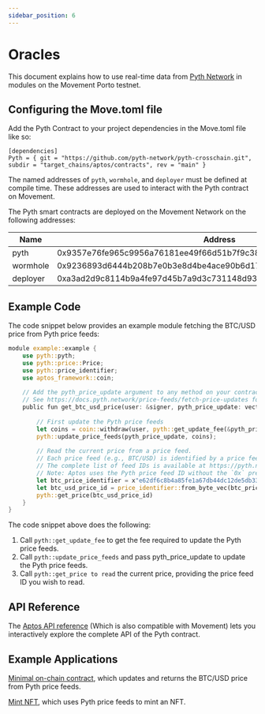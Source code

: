 ```yaml
---
sidebar_position: 6
---
```


# Oracles

This document explains how to use real-time data from [Pyth Network](https://www.pyth.network/) in modules on the Movement Porto testnet.

## Configuring the Move.toml file

Add the Pyth Contract to your project dependencies in the Move.toml file like so:

```
[dependencies]
Pyth = { git = "https://github.com/pyth-network/pyth-crosschain.git", subdir = "target_chains/aptos/contracts", rev = "main" }
```

The named addresses of `pyth`, `wormhole`, and `deployer` must be defined at compile time. These addresses are used to interact with the Pyth contract on Movement.

The Pyth smart contracts are deployed on the Movement Network on the following addresses:

| Name     | Address                                                            |
|----------|--------------------------------------------------------------------|
| pyth     | 0x9357e76fe965c9956a76181ee49f66d51b7f9c3800182a944ed96be86301e49f |
| wormhole | 0x9236893d6444b208b7e0b3e8d4be4ace90b6d17817ab7d1584e46a33ef5c50c9 |
| deployer | 0xa3ad2d9c8114b9a4fe97d45b7a9d3c731148d936b0f5dd396fc20a53a11a70da |


## Example Code

The code snippet below provides an example module fetching the BTC/USD price from Pyth price feeds:

```rust
module example::example {
    use pyth::pyth;
    use pyth::price::Price;
    use pyth::price_identifier;
    use aptos_framework::coin;
 
    // Add the pyth_price_update argument to any method on your contract that needs to read the Pyth price.
    // See https://docs.pyth.network/price-feeds/fetch-price-updates for more information on how to fetch the pyth_price_update.
    public fun get_btc_usd_price(user: &signer, pyth_price_update: vector<vector<u8>>): Price {
 
        // First update the Pyth price feeds
        let coins = coin::withdraw(user, pyth::get_update_fee(&pyth_price_update));
        pyth::update_price_feeds(pyth_price_update, coins);
 
        // Read the current price from a price feed.
        // Each price feed (e.g., BTC/USD) is identified by a price feed ID.
        // The complete list of feed IDs is available at https://pyth.network/developers/price-feed-ids
        // Note: Aptos uses the Pyth price feed ID without the `0x` prefix.
        let btc_price_identifier = x"e62df6c8b4a85fe1a67db44dc12de5db330f7ac66b72dc658afedf0f4a415b43";
        let btc_usd_price_id = price_identifier::from_byte_vec(btc_price_identifier);
        pyth::get_price(btc_usd_price_id)
    }
}
```
 
 The code snippet above does the following:

1. Call `pyth::get_update_fee` to get the fee required to update the Pyth price feeds.
2. Call `pyth::update_price_feeds` and pass pyth_price_update to update the Pyth price feeds.
3. Call `pyth::get_price to read` the current price, providing the price feed ID you wish to read.


## API Reference

The [Aptos API reference](https://docs.pyth.network/price-feeds/api-reference/aptos) (Which is also compatible with Movement) lets you interactively explore the complete API of the Pyth contract.


## Example Applications

[Minimal on-chain contract](https://github.com/pyth-network/pyth-examples/blob/main/price_feeds/aptos/fetch_btc_price/sources/example.move), which updates and returns the BTC/USD price from Pyth price feeds.

[Mint NFT](https://github.com/pyth-network/pyth-examples/tree/main/price_feeds/aptos/mint_nft), which uses Pyth price feeds to mint an NFT.